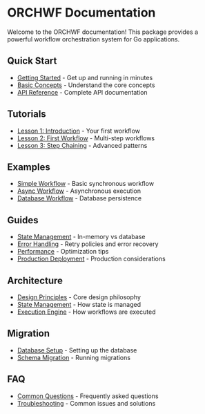 # ORCHWF Documentation

Welcome to the ORCHWF documentation! This package provides a powerful workflow orchestration system for Go applications.

## Quick Start

- [Getting Started](quick-start.md) - Get up and running in minutes
- [Basic Concepts](concepts.md) - Understand the core concepts
- [API Reference](api-reference.md) - Complete API documentation

## Tutorials

- [Lesson 1: Introduction](lessons/lesson-01-introduction.md) - Your first workflow
- [Lesson 2: First Workflow](lessons/lesson-02-first-workflow.md) - Multi-step workflows
- [Lesson 3: Step Chaining](lessons/lesson-03-step-chaining.md) - Advanced patterns

## Examples

- [Simple Workflow](examples/simple_workflow.go) - Basic synchronous workflow
- [Async Workflow](examples/async_workflow.go) - Asynchronous execution
- [Database Workflow](examples/database_workflow.go) - Database persistence

## Guides

- [State Management](guides/state-management.md) - In-memory vs database
- [Error Handling](guides/error-handling.md) - Retry policies and error recovery
- [Performance](guides/performance.md) - Optimization tips
- [Production Deployment](guides/production.md) - Production considerations

## Architecture

- [Design Principles](architecture/design-principles.md) - Core design philosophy
- [State Management](architecture/state-management.md) - How state is managed
- [Execution Engine](architecture/execution-engine.md) - How workflows are executed

## Migration

- [Database Setup](migration/database-setup.md) - Setting up the database
- [Schema Migration](migration/schema-migration.md) - Running migrations

## FAQ

- [Common Questions](faq.md) - Frequently asked questions
- [Troubleshooting](troubleshooting.md) - Common issues and solutions
